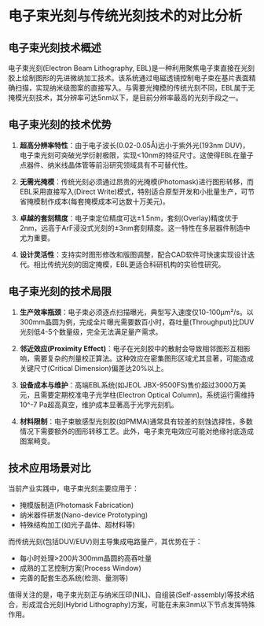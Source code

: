 # 电子束光刻与传统光刻技术的对比分析

## 电子束光刻技术概述

电子束光刻(Electron Beam Lithography, EBL)是一种利用聚焦电子束直接在光刻胶上绘制图形的先进微纳加工技术。该系统通过电磁透镜控制电子束在基片表面精确扫描，实现纳米级图案的直接写入。与需要光掩模的传统光刻不同，EBL属于无掩模光刻技术，其分辨率可达5nm以下，是目前分辨率最高的光刻手段之一。

## 电子束光刻的技术优势

1. **超高分辨率特性**：由于电子波长(0.02-0.05Å)远小于紫外光(193nm DUV)，电子束光刻可突破光学衍射极限，实现<10nm的特征尺寸。这使得EBL在量子点器件、纳米线晶体管等前沿研究领域具有不可替代性。

2. **无需光掩模**：传统光刻必须通过昂贵的光掩模(Photomask)进行图形转移，而EBL采用直接写入(Direct Write)模式，特别适合原型开发和小批量生产，可节省掩模制作成本(每套掩模成本可达数十万美元)。

3. **卓越的套刻精度**：电子束定位精度可达±1.5nm，套刻(Overlay)精度优于2nm，远高于ArF浸没式光刻的±3nm套刻精度。这一特性在多层器件制造中尤为重要。

4. **设计灵活性**：支持实时图形修改和版图调整，配合CAD软件可快速实现设计迭代。相比传统光刻的固定掩模，EBL更适合科研机构的实验性研究。

## 电子束光刻的技术局限

1. **生产效率瓶颈**：电子束必须逐点扫描曝光，典型写入速度仅10-100μm²/s。以300mm晶圆为例，完成全片曝光需要数百小时，吞吐量(Throughput)比DUV光刻低4-5个数量级，完全无法满足量产需求。

2. **邻近效应(Proximity Effect)**：电子在光刻胶中的散射会导致相邻图形互相影响，需要复杂的剂量校正算法。这种效应在密集图形区域尤其显著，可能造成关键尺寸(Critical Dimension)偏差达20%以上。

3. **设备成本与维护**：高端EBL系统(如JEOL JBX-9500FS)售价超过3000万美元，且需要定期校准电子光学柱(Electron Optical Column)。系统运行需维持10^-7 Pa超高真空，维护成本显著高于光学光刻机。

4. **材料限制**：电子束敏感型光刻胶(如PMMA)通常具有较差的刻蚀选择性，多数情况下需要额外的图形转移工艺。此外，电子束充电效应可能对绝缘衬底造成图案畸变。

## 技术应用场景对比

当前产业实践中，电子束光刻主要应用于：
- 掩模版制造(Photomask Fabrication)
- 纳米器件研发(Nano-device Prototyping)
- 特殊结构加工(如光子晶体、超材料等)

而传统光刻(包括DUV/EUV)则主导集成电路量产，其优势在于：
- 每小时处理>200片300mm晶圆的高吞吐量
- 成熟的工艺控制方案(Process Window)
- 完善的配套生态系统(检测、量测等)

值得关注的是，电子束光刻正与纳米压印(NIL)、自组装(Self-assembly)等技术结合，形成混合光刻(Hybrid Lithography)方案，可能在未来3nm以下节点发挥特殊作用。